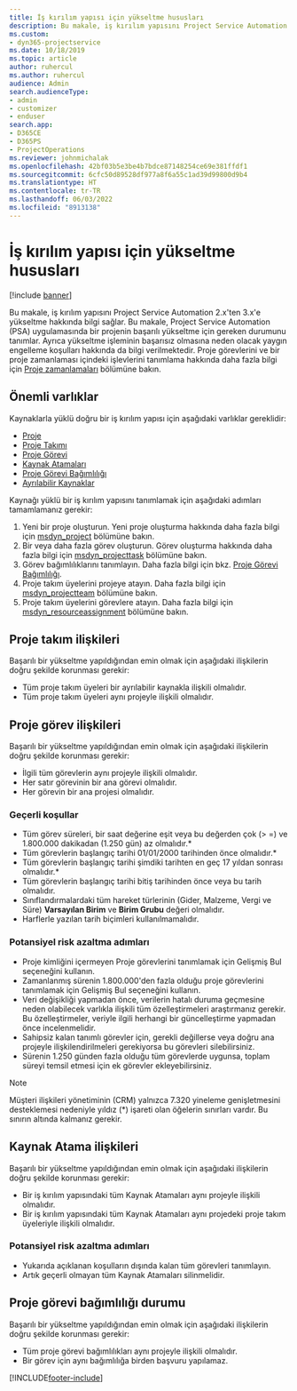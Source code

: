 ```yaml
---
title: İş kırılım yapısı için yükseltme hususları
description: Bu makale, iş kırılım yapısını Project Service Automation 2.x'ten 3.x'e yükseltme hakkında bilgi sağlar.
ms.custom:
- dyn365-projectservice
ms.date: 10/18/2019
ms.topic: article
author: ruhercul
ms.author: ruhercul
audience: Admin
search.audienceType:
- admin
- customizer
- enduser
search.app:
- D365CE
- D365PS
- ProjectOperations
ms.reviewer: johnmichalak
ms.openlocfilehash: 42bf03b5e3be4b7bdce87148254ce69e381ffdf1
ms.sourcegitcommit: 6cfc50d89528df977a8f6a55c1ad39d99800d9b4
ms.translationtype: HT
ms.contentlocale: tr-TR
ms.lasthandoff: 06/03/2022
ms.locfileid: "8913138"
---
```

# <a name="upgrade-considerations-for-the-work-breakdown-structure"></a>İş kırılım yapısı için yükseltme hususları

[!include [banner](../includes/psa-now-project-operations.md)]

Bu makale, iş kırılım yapısını Project Service Automation 2.x'ten 3.x'e yükseltme hakkında bilgi sağlar. Bu makale, Project Service Automation (PSA) uygulamasında bir projenin başarılı yükseltme için gereken durumunu tanımlar. Ayrıca yükseltme işleminin başarısız olmasına neden olacak yaygın engelleme koşulları hakkında da bilgi verilmektedir. Proje görevlerini ve bir proje zamanlaması içindeki işlevlerini tanımlama hakkında daha fazla bilgi için [Proje zamanlamaları](project-creating.md) bölümüne bakın.

## <a name="key-entities"></a>Önemli varlıklar
Kaynaklarla yüklü doğru bir iş kırılım yapısı için aşağıdaki varlıklar gereklidir:

- [Proje](/dynamics365/customerengagement/on-premises/developer/entities/msdyn_project)
- [Proje Takımı](/dynamics365/customerengagement/on-premises/developer/entities/msdyn_projectteam)
- [Proje Görevi](/dynamics365/customerengagement/on-premises/developer/entities/msdyn_projecttask)
- [Kaynak Atamaları](/dynamics365/customerengagement/on-premises/developer/entities/msdyn_resourceassignment)
- [Proje Görevi Bağımlılığı](/dynamics365/customerengagement/on-premises/developer/entities/msdyn_projecttaskdependency)
- [Ayrılabilir Kaynaklar](/dynamics365/customerengagement/on-premises/developer/entities/bookableresource)

Kaynağı yüklü bir iş kırılım yapısını tanımlamak için aşağıdaki adımları tamamlamanız gerekir:

1. Yeni bir proje oluşturun. Yeni proje oluşturma hakkında daha fazla bilgi için [msdyn_project](/dynamics365/customerengagement/on-premises/developer/entities/msdyn_project) bölümüne bakın.
2. Bir veya daha fazla görev oluşturun. Görev oluşturma hakkında daha fazla bilgi için [msdyn_projecttask](/dynamics365/customerengagement/on-premises/developer/entities/msdyn_projecttask) bölümüne bakın.
3. Görev bağımlılıklarını tanımlayın. Daha fazla bilgi için bkz. [Proje Görevi Bağımlılığı](/dynamics365/customerengagement/on-premises/developer/entities/msdyn_projecttaskdependency).
4. Proje takım üyelerini projeye atayın. Daha fazla bilgi için [msdyn_projectteam](/dynamics365/customerengagement/on-premises/developer/entities/msdyn_projectteam) bölümüne bakın.
5. Proje takım üyelerini görevlere atayın. Daha fazla bilgi için [msdyn_resourceassignment](/dynamics365/customerengagement/on-premises/developer/entities/msdyn_resourceassignment) bölümüne bakın.

## <a name="project-team-relationships"></a>Proje takım ilişkileri

Başarılı bir yükseltme yapıldığından emin olmak için aşağıdaki ilişkilerin doğru şekilde korunması gerekir:
- Tüm proje takım üyeleri bir ayrılabilir kaynakla ilişkili olmalıdır.
- Tüm proje takım üyeleri aynı projeyle ilişkili olmalıdır. 

## <a name="project-task-relationships"></a>Proje görev ilişkileri
Başarılı bir yükseltme yapıldığından emin olmak için aşağıdaki ilişkilerin doğru şekilde korunması gerekir:

- İlgili tüm görevlerin aynı projeyle ilişkili olmalıdır.
- Her satır görevinin bir ana görevi olmalıdır.
- Her görevin bir ana projesi olmalıdır.

### <a name="valid-conditions"></a>Geçerli koşullar

- Tüm görev süreleri, bir saat değerine eşit veya bu değerden çok (> =) ve 1.800.000 dakikadan (1.250 gün) az olmalıdır.*
- Tüm görevlerin başlangıç tarihi 01/01/2000 tarihinden önce olmalıdır.*
- Tüm görevlerin başlangıç tarihi şimdiki tarihten en geç 17 yıldan sonrası olmalıdır.*
- Tüm görevlerin başlangıç tarihi bitiş tarihinden önce veya bu tarih olmalıdır.
- Sınıflandırmalardaki tüm hareket türlerinin (Gider, Malzeme, Vergi ve Süre) **Varsayılan Birim** ve **Birim Grubu** değeri olmalıdır.
- Harflerle yazılan tarih biçimleri kullanılmamalıdır.

### <a name="potential-mitigation-steps"></a>Potansiyel risk azaltma adımları
- Proje kimliğini içermeyen Proje görevlerini tanımlamak için Gelişmiş Bul seçeneğini kullanın.
- Zamanlanmış sürenin 1.800.000'den fazla olduğu proje görevlerini tanımlamak için Gelişmiş Bul seçeneğini kullanın.
- Veri değişikliği yapmadan önce, verilerin hatalı duruma geçmesine neden olabilecek varlıkla ilişkili tüm özelleştirmeleri araştırmanız gerekir. Bu özelleştirmeler, veriyle ilgili herhangi bir güncelleştirme yapmadan önce incelenmelidir.
- Sahipsiz kalan tanımlı görevler için, gerekli değillerse veya doğru ana projeyle ilişkilendirilmeleri gerekiyorsa bu görevleri silebilirsiniz.
- Sürenin 1.250 günden fazla olduğu tüm görevlerde uygunsa, toplam süreyi temsil etmesi için ek görevler ekleyebilirsiniz.

> [!NOTE]
> Müşteri ilişkileri yönetiminin (CRM) yalnızca 7.320 yineleme genişletmesini desteklemesi nedeniyle yıldız (\*) işareti olan öğelerin sınırları vardır. Bu sınırın altında kalmanız gerekir.

## <a name="resource-assignment-relationships"></a>Kaynak Atama ilişkileri
Başarılı bir yükseltme yapıldığından emin olmak için aşağıdaki ilişkilerin doğru şekilde korunması gerekir:

- Bir iş kırılım yapısındaki tüm Kaynak Atamaları aynı projeyle ilişkili olmalıdır.
- Bir iş kırılım yapısındaki tüm Kaynak Atamaları aynı projedeki proje takım üyeleriyle ilişkili olmalıdır.

### <a name="potential-mitigation-steps"></a>Potansiyel risk azaltma adımları
- Yukarıda açıklanan koşulların dışında kalan tüm görevleri tanımlayın.  
- Artık geçerli olmayan tüm Kaynak Atamaları silinmelidir.

## <a name="project-task-dependency-relationships"></a>Proje görevi bağımlılığı durumu
Başarılı bir yükseltme yapıldığından emin olmak için aşağıdaki ilişkilerin doğru şekilde korunması gerekir:

- Tüm proje görevi bağımlılıkları aynı projeyle ilişkili olmalıdır.
- Bir görev için aynı bağımlılığa birden başvuru yapılamaz.


[!INCLUDE[footer-include](../includes/footer-banner.md)]

